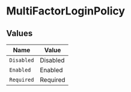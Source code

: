 # MultiFactorLoginPolicy


## Values

| Name       | Value      |
| ---------- | ---------- |
| `Disabled` | Disabled   |
| `Enabled`  | Enabled    |
| `Required` | Required   |